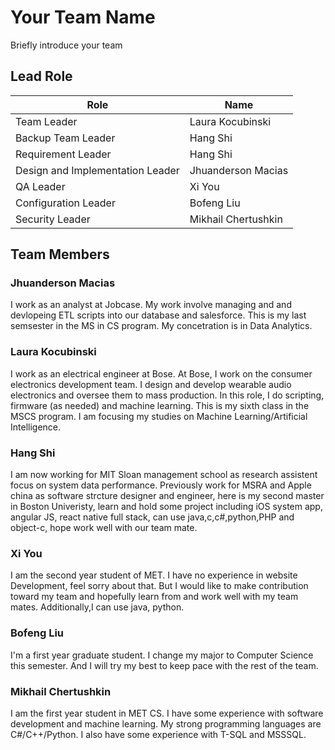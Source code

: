 # Your Team Name

Briefly introduce your team


## Lead Role

| Role                             | Name                |
|----------------------------------|---------------------|
| Team Leader                       | Laura Kocubinski    |
| Backup Team Leader               | Hang Shi            |
| Requirement Leader               | Hang Shi            |
| Design and Implementation Leader | Jhuanderson Macias  |
| QA Leader                        | Xi You              |
| Configuration Leader             | Bofeng Liu          |
| Security Leader                  | Mikhail Chertushkin |

## Team Members

### Jhuanderson Macias
I work as an analyst at Jobcase. My work involve managing and and devlopeing ETL scripts into our database and salesforce. This is my last semsester in the MS in CS program. My concetration is in Data Analytics.

### Laura Kocubinski
I work as an electrical engineer at Bose. At Bose, I work on the consumer electronics development team. I design and develop wearable audio electronics and oversee them to mass production. In this role, I do scripting, firmware (as needed) and machine learning. This is my sixth class in the MSCS program. I am focusing my studies on Machine Learning/Artificial Intelligence.

### Hang Shi
I am now working for MIT Sloan management school as research assistent focus on system data performance. Previously work for MSRA and Apple china as software strcture designer and engineer, here is my second master in Boston Univeristy, learn and hold some project including iOS system app, angular JS, react native full stack, can use java,c,c#,python,PHP and object-c, hope work well with our team mate.

### Xi You
I am the second year student of MET. I have no experience in website Development, feel sorry about that. But I would like to make contribution toward my team and hopefully learn from and work well with my team mates. Additionally,I can use java, python.

### Bofeng Liu
I'm a first year graduate student. I change my major to Computer Science this semester. And I will try my best to keep pace with the rest of the team.

### Mikhail Chertushkin
I am the first year student in MET CS. I have some experience with software development and machine learning. My strong programming languages are C#/C++/Python. I also have some experience with T-SQL and MSSSQL.
